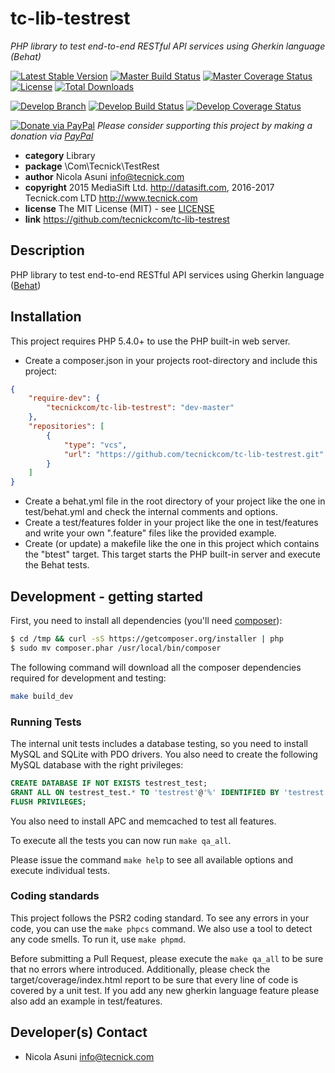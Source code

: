 # tc-lib-testrest
*PHP library to test end-to-end RESTful API services using Gherkin language (Behat)*

[![Latest Stable Version](https://poser.pugx.org/tecnickcom/tc-lib-testrest/version)](https://packagist.org/packages/tecnickcom/tc-lib-testrest)
[![Master Build Status](https://secure.travis-ci.org/tecnickcom/tc-lib-testrest.png?branch=master)](https://travis-ci.org/tecnickcom/tc-lib-testrest?branch=master)
[![Master Coverage Status](https://coveralls.io/repos/tecnickcom/tc-lib-testrest/badge.svg?branch=master&service=github)](https://coveralls.io/github/tecnickcom/tc-lib-testrest?branch=master)
[![License](https://poser.pugx.org/tecnickcom/tc-lib-testrest/license)](https://packagist.org/packages/tecnickcom/tc-lib-testrest)
[![Total Downloads](https://poser.pugx.org/tecnickcom/tc-lib-testrest/downloads)](https://packagist.org/packages/tecnickcom/tc-lib-testrest)

[![Develop Branch](https://img.shields.io/badge/-develop:-gray.svg)](https://github.com/tecnickcom/tc-lib-testrest/tree/develop)
[![Develop Build Status](https://secure.travis-ci.org/tecnickcom/tc-lib-testrest.png?branch=develop)](https://travis-ci.org/tecnickcom/tc-lib-testrest?branch=develop)
[![Develop Coverage Status](https://coveralls.io/repos/tecnickcom/tc-lib-testrest/badge.svg?branch=develop&service=github)](https://coveralls.io/github/tecnickcom/tc-lib-testrest?branch=develop)

[![Donate via PayPal](https://img.shields.io/badge/donate-paypal-87ceeb.svg)](https://www.paypal.com/cgi-bin/webscr?cmd=_donations&currency_code=GBP&business=paypal@tecnick.com&item_name=donation%20for%20tc-lib-testrest%20project)
*Please consider supporting this project by making a donation via [PayPal](https://www.paypal.com/cgi-bin/webscr?cmd=_donations&currency_code=GBP&business=paypal@tecnick.com&item_name=donation%20for%20tc-lib-testrest%20project)*

* **category**    Library
* **package**     \Com\Tecnick\TestRest
* **author**      Nicola Asuni <info@tecnick.com>
* **copyright**   2015 MediaSift Ltd. <http://datasift.com>, 2016-2017 Tecnick.com LTD <http://www.tecnick.com>
* **license**     The MIT License (MIT) - see [LICENSE](LICENSE)
* **link**        https://github.com/tecnickcom/tc-lib-testrest

## Description

PHP library to test end-to-end RESTful API services using Gherkin language ([Behat](http://behat.org))


## Installation

This project requires PHP 5.4.0+ to use the PHP built-in web server.

* Create a composer.json in your projects root-directory and include this project:

```json
{
    "require-dev": {
        "tecnickcom/tc-lib-testrest": "dev-master"
    },
    "repositories": [
        {
            "type": "vcs",
            "url": "https://github.com/tecnickcom/tc-lib-testrest.git"
        }
    ]
}
```
* Create a behat.yml file in the root directory of your project like the one in test/behat.yml and check the internal comments and options.
* Create a test/features folder in your project like the one in test/features and write your own ".feature" files like the provided example.
* Create (or update) a makefile like the one in this project which contains the "btest" target. This target starts the PHP built-in server and execute the Behat tests.


## Development - getting started

First, you need to install all dependencies (you'll need [composer](https://getcomposer.org/)):
```bash
$ cd /tmp && curl -sS https://getcomposer.org/installer | php
$ sudo mv composer.phar /usr/local/bin/composer
```

The following command will download all the composer dependencies required for development and testing:
```bash
make build_dev
```

### Running Tests

The internal unit tests includes a database testing, so you need to install MySQL and SQLite with PDO drivers.
You also need to create the following MySQL database with the right privileges:

```sql
CREATE DATABASE IF NOT EXISTS testrest_test;
GRANT ALL ON testrest_test.* TO 'testrest'@'%' IDENTIFIED BY 'testrest';
FLUSH PRIVILEGES;
```

You also need to install APC and memcached to test all features.

To execute all the tests you can now run `make qa_all`.

Please issue the command `make help` to see all available options and execute individual tests.

### Coding standards

This project follows the PSR2 coding standard. To see any errors in your code, you can use the `make phpcs` command.
We also use a tool to detect any code smells. To run it, use `make phpmd`.

Before submitting a Pull Request, please execute the `make qa_all` to be sure that no errors where introduced.
Additionally, please check the target/coverage/index.html report to be sure that every line of code is covered by a unit test.
If you add any new gherkin language feature please also add an example in test/features.


## Developer(s) Contact

* Nicola Asuni <info@tecnick.com>
